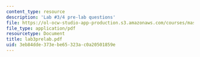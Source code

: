 ```yaml
---
content_type: resource
description: 'Lab #3/4 pre-lab questions'
file: https://ol-ocw-studio-app-production.s3.amazonaws.com/courses/mas-450-holographic-imaging-spring-2003/3eb84dde373ebe65323ac0a20501859e_lab3prelab.pdf
file_type: application/pdf
resourcetype: Document
title: lab3prelab.pdf
uid: 3eb84dde-373e-be65-323a-c0a20501859e
---
```

